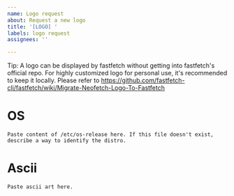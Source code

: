 ```yaml
---
name: Logo request
about: Request a new logo
title: '[LOGO] '
labels: logo request
assignees: ''

---
```


Tip: A logo can be displayed by fastfetch without getting into fastfetch's official repo. For highly customized logo for personal use, it's recommended to keep it locally. Please refer to https://github.com/fastfetch-cli/fastfetch/wiki/Migrate-Neofetch-Logo-To-Fastfetch

# OS
```
Paste content of /etc/os-release here. If this file doesn't exist, describe a way to identify the distro.
```

# Ascii
```
Paste ascii art here.
```
